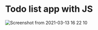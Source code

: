 # Todo list app with JS


![Screenshot from 2021-03-13 16 22 10](https://user-images.githubusercontent.com/46772654/111027771-5d0ac300-8418-11eb-9c3c-fa5aa9ac662b.png)
